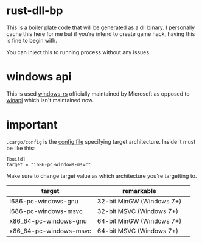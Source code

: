 # rust-dll-bp

This is a boiler plate code that will be generated as a dll binary.
I personally cache this here for me but if you're intend to create game hack, having this is fine to begin with.

You can inject this to running process without any issues.

# windows api

This is used [windows-rs](https://github.com/microsoft/windows-rs) officially maintained by Microsoft as opposed to [winapi](https://github.com/retep998/winapi-rs) which isn't maintained now.

# important

`.cargo/config` is the [config file](https://doc.rust-lang.org/cargo/reference/config.html) specifying target architecture.
Inside it must be like this:

```
[build]
target = "i686-pc-windows-msvc"
```

Make sure to change target value as which architecture you're targetting to.

| target                 | remarkable                |     | 
| ---------------------- | ------------------------- | --- | 
| i686-pc-windows-gnu    | 32-bit MinGW (Windows 7+) |     | 
| i686-pc-windows-msvc   | 32-bit MSVC (Windows 7+)  |     | 
| x86_64-pc-windows-gnu  | 64-bit MinGW (Windows 7+) |     | 
| x86_64-pc-windows-msvc | 64-bit MSVC (Windows 7+)  |     |